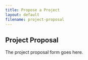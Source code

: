 ```yaml
---
title: Propose a Project
layout: default
filename: project-proposal
--- 
```


## Project Proposal

The project proposal form goes here.
